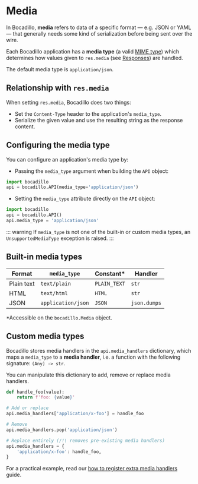 # Media

In Bocadillo, **media** refers to data of a specific format — e.g. JSON or YAML — that generally needs some kind of serialization before being sent over the wire.

Each Bocadillo application has a **media type** (a valid [MIME type]) which determines how values given to `res.media` (see [Responses](../responses.md)) are handled.

The default media type is `application/json`.

## Relationship with `res.media`

When setting `res.media`, Bocadillo does two things:

- Set the `Content-Type` header to the application's `media_type`.
- Serialize the given value and use the resulting string as the response content.

## Configuring the media type

You can configure an application's media type by:

- Passing the `media_type` argument when building the `API` object:

```python
import bocadillo
api = bocadillo.API(media_type='application/json')
```

- Setting the `media_type` attribute directly on the `API` object:

```python
import bocadillo
api = bocadillo.API()
api.media_type = 'application/json'
```

::: warning
If `media_type` is not one of the built-in or custom media types,
an `UnsupportedMediaType` exception is raised.
:::

## Built-in media types

| Format | `media_type` | Constant* | Handler |
|------------|--------------|----------|---------|
| Plain text | `text/plain` | `PLAIN_TEXT` | `str` |
| HTML | `text/html` | `HTML` | `str` |
| JSON | `application/json` | `JSON` | `json.dumps` |

*Accessible on the `bocadillo.Media` object.

## Custom media types

Bocadillo stores media handlers in the `api.media_handlers` dictionary, which maps a `media_type` to a **media handler**, i.e. a function with the following signature: `(Any) -> str`.

You can manipulate this dictionary to add, remove or replace media handlers.

```python
def handle_foo(value):
    return f'foo: {value}'

# Add or replace
api.media_handlers['application/x-foo'] = handle_foo

# Remove
api.media_handlers.pop('application/json')

# Replace entirely (/!\ removes pre-existing media handlers)
api.media_handlers = {
    'application/x-foo': handle_foo,
}
```

For a practical example, read our [how to register extra media handlers](../../how-to/extra-media-handlers.md) guide.

[MIME type]: https://developer.mozilla.org/en-US/docs/Web/HTTP/Basics_of_HTTP/MIME_types
